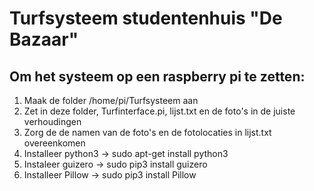 Turfsysteem studentenhuis "De Bazaar"
====================================

## Om het systeem op een raspberry pi te zetten:
1. Maak de folder /home/pi/Turfsysteem aan
2. Zet in deze folder, Turfinterface.pi, lijst.txt en de foto's in de juiste verhoudingen
3. Zorg de de namen van de foto's en de fotolocaties in lijst.txt overeenkomen
4. Installeer python3 -> sudo apt-get install python3
5. Instaleer guizero -> sudo pip3 install guizero
6. Installeer Pillow -> sudo pip3 install Pillow
